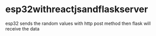 # esp32withreactjsandflaskserver
esp32  sends the random values with http post method then flask will receive the data 
